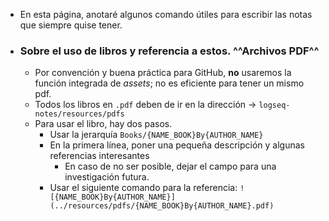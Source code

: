- En esta página, anotaré algunos comando útiles para escribir las notas que siempre quise tener.
- ### Sobre el uso de libros y referencia a estos. ^^Archivos PDF^^
	- Por convención y buena práctica para GitHub, **no** usaremos la función integrada de *assets*; no es eficiente para tener un mismo pdf.
	- Todos los libros en `.pdf` deben de ir en la dirección  -> `logseq-notes/resources/pdfs`
	- Para usar el libro, hay dos pasos.
		- Usar la jerarquía `Books/{NAME_BOOK}By{AUTHOR_NAME}`
		- En la primera línea, poner una pequeña descripción y algunas referencias interesantes
			- En caso de no ser posible, dejar el campo para una investigación futura.
		- Usar el siguiente comando para la referencia: `![{NAME_BOOK}By{AUTHOR_NAME}](../resources/pdfs/{NAME_BOOK}By{AUTHOR_NAME}.pdf)`